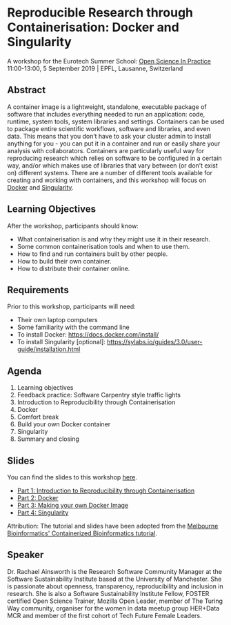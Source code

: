 # Reproducible Research through Containerisation: Docker and Singularity

A workshop for the Eurotech Summer School: [Open Science In Practice](http://osip2019.epfl.ch/)  
11:00-13:00, 5 September 2019 | EPFL, Lausanne, Switzerland

## Abstract

A container image is a lightweight, standalone, executable package of software that includes everything needed to run an application: code, runtime, system tools, system libraries and settings. Containers can be used to package entire scientific workflows, software and libraries, and even data. This means that you don’t have to ask your cluster admin to install anything for you - you can put it in a container and run or easily share your analysis with collaborators. Containers are particularly useful way for reproducing research which relies on software to be configured in a certain way, and/or which makes use of libraries that vary between (or don’t exist on) different systems. There are a number of different tools available for creating and working with containers, and this workshop will focus on [Docker](https://www.docker.com/) and [Singularity](https://sylabs.io/singularity/).

## Learning Objectives

After the workshop, participants should know:
* What containerisation is and why they might use it in their research.
* Some common containerisation tools and when to use them.
* How to find and run containers built by other people.
* How to build their own container.
* How to distribute their container online.

## Requirements

Prior to this workshop, participants will need:
* Their own laptop computers
* Some familiarity with the command line
* To install Docker: https://docs.docker.com/install/
* To install Singularity [optional]: https://sylabs.io/guides/3.0/user-guide/installation.html

## Agenda

1. Learning objectives
2. Feedback practice: Software Carpentry style traffic lights
3. Introduction to Reproducibility through Containerisation
4. Docker
6. Comfort break
7. Build your own Docker container
8. Singularity
9. Summary and closing

## Slides

You can find the slides to this workshop [here](https://rainsworth.github.io/osip2019-containerisation-workshop/slides/).
* [Part 1: Introduction to Reproducibility through Containerisation](https://rainsworth.github.io/osip2019-containerisation-workshop/slides/#14)
* [Part 2: Docker](https://rainsworth.github.io/osip2019-containerisation-workshop/slides/#34)
* [Part 3: Making your own Docker Image](https://rainsworth.github.io/osip2019-containerisation-workshop/slides/#80)
* [Part 4: Singularity](https://rainsworth.github.io/osip2019-containerisation-workshop/slides/#96)

Attribution: The tutorial and slides have been adopted from the [Melbourne Bioinformatics' Containerized Bioinformatics tutorial](https://www.melbournebioinformatics.org.au/tutorials/tutorials/docker/docker/).

## Speaker

Dr. Rachael Ainsworth is the Research Software Community Manager at the Software Sustainability Institute based at the University of Manchester. She is passionate about openness, transparency, reproducibility and inclusion in research. She is also a Software Sustainability Institute Fellow, FOSTER certified Open Science Trainer, Mozilla Open Leader, member of The Turing Way community, organiser for the women in data meetup group HER+Data MCR and member of the first cohort of Tech Future Female Leaders.
